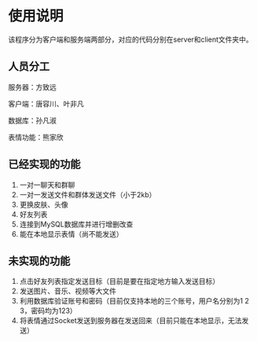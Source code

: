 # 使用说明

该程序分为客户端和服务端两部分，对应的代码分别在server和client文件夹中。

## 人员分工

服务器：方致远

客户端：唐容川、叶非凡

数据库：孙凡淑

表情功能：熊家欣

## 已经实现的功能

1. 一对一聊天和群聊
2. 一对一发送文件和群体发送文件（小于2kb）
3. 更换皮肤、头像
4. 好友列表
5. 连接到MySQL数据库并进行增删改查
6. 能在本地显示表情（尚不能发送）

## 未实现的功能

1. 点击好友列表指定发送目标（目前是要在指定地方输入发送目标）
2. 发送图片、音乐、视频等大文件
3. 利用数据库验证账号和密码（目前仅支持本地的三个账号，用户名分别为1 2 3，密码均为123）
4. 将表情通过Socket发送到服务器在发送回来（目前只能在本地显示，无法发送）
